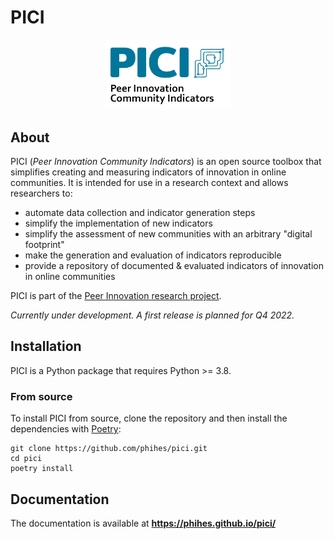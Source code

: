 # PICI

<p align="center"><a href="https://www.peer-innovation.de" target="_blank">
    <img src="./docs/images/pici_logo.png" width="200px" />
</a></p>

## About

PICI (*Peer Innovation Community Indicators*) is an open source toolbox that simplifies creating and measuring indicators of innovation in online communities. It is intended for use in a research context and allows researchers to:

- automate data collection and indicator generation steps 
- simplify the implementation of new indicators
- simplify the assessment of new communities with an arbitrary "digital footprint"
- make the generation and evaluation of indicators reproducible
- provide a repository of documented & evaluated indicators of innovation in online communities

PICI is part of the [Peer Innovation research project](https://www.peer-innovation.de/).

*Currently under development. A first release is planned for Q4 2022.*

## Installation

PICI is a Python package that requires Python >= 3.8.

### From source

To install PICI from source, clone the repository and then install the dependencies with [Poetry](https://python-poetry.org/):

```
git clone https://github.com/phihes/pici.git
cd pici
poetry install
```

## Documentation

The documentation is available at **<https://phihes.github.io/pici/>**
